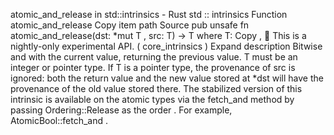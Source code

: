 atomic_and_release in std::intrinsics - Rust
std
::
intrinsics
Function
atomic_and_release
Copy item path
Source
pub unsafe fn atomic_and_release<T>(dst:
*mut T
, src: T) -> T
where
    T:
Copy
,
🔬
This is a nightly-only experimental API. (
core_intrinsics
)
Expand description
Bitwise and with the current value, returning the previous value.
T
must be an integer or pointer type.
If
T
is a pointer type, the provenance of
src
is ignored: both the return value and the new
value stored at
*dst
will have the provenance of the old value stored there.
The stabilized version of this intrinsic is available on the
atomic
types via the
fetch_and
method by passing
Ordering::Release
as the
order
. For example,
AtomicBool::fetch_and
.